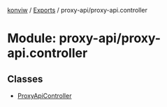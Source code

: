 [konviw]() / [Exports](../modules.md) / proxy-api/proxy-api.controller

# Module: proxy-api/proxy-api.controller

## Classes

- [ProxyApiController](../classes/proxy_api_proxy_api_controller.proxyapicontroller.md)
